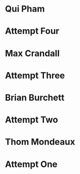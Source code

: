 
# Qui Pham
# Attempt Four
# Max Crandall
# Attempt Three
# Brian Burchett
# Attempt Two
# Thom Mondeaux
# Attempt One
